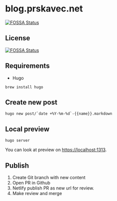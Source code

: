 # blog.prskavec.net

[![FOSSA Status](https://app.fossa.io/api/projects/git%2Bgithub.com%2Fabtris%2Fblog.prskavec.net-hugo.svg?type=shield)](https://app.fossa.io/projects/git%2Bgithub.com%2Fabtris%2Fblog.prskavec.net-hugo?ref=badge_shield)

## License
[![FOSSA Status](https://app.fossa.io/api/projects/git%2Bgithub.com%2Fabtris%2Fblog.prskavec.net-hugo.svg?type=large)](https://app.fossa.io/projects/git%2Bgithub.com%2Fabtris%2Fblog.prskavec.net-hugo?ref=badge_large)


## Requirements

- Hugo

```
brew install hugo
```


## Create new post

```
hugo new post/`date +%Y-%m-%d`-{{name}}.markdown
```


## Local preview

```
hugo server
```

You can look at preview on [https://localhost:1313](https://localhost:1313).

## Publish

1. Create Git branch with new content
2. Open PR in Github
3. Netlify publish PR as new url for review.
4. Make review and merge

